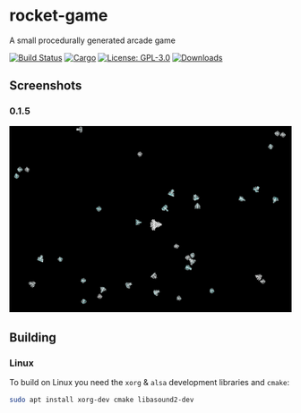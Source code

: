 # rocket-game

A small procedurally generated arcade game

<a href="https://actions-badge.atrox.dev/tversteeg/rocket-game/goto"><img src="https://img.shields.io/endpoint.svg?url=https%3A%2F%2Factions-badge.atrox.dev%2Ftversteeg%2Frocket-game%2Fbadge&style=flat" alt="Build Status"/></a>
[![Cargo](https://img.shields.io/crates/v/rocket-game.svg)](https://crates.io/crates/rocket-game) [![License: GPL-3.0](https://img.shields.io/crates/l/rocket-game.svg)](#license) [![Downloads](https://img.shields.io/crates/d/rocket-game.svg)](#downloads)

## Screenshots

### 0.1.5
![0.1.5](img/screenshot-0.1.5.png?raw=true)

## Building

### Linux

To build on Linux you need the `xorg` & `alsa` development libraries and `cmake`:

```bash
sudo apt install xorg-dev cmake libasound2-dev
```
